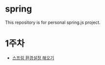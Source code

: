 # spring
This repository is for personal spring.js project.

# 1주차
- [스프링 환경설정 해오기](https://github.com/SooJungChae/spring/blob/master/01_configuration.md)


